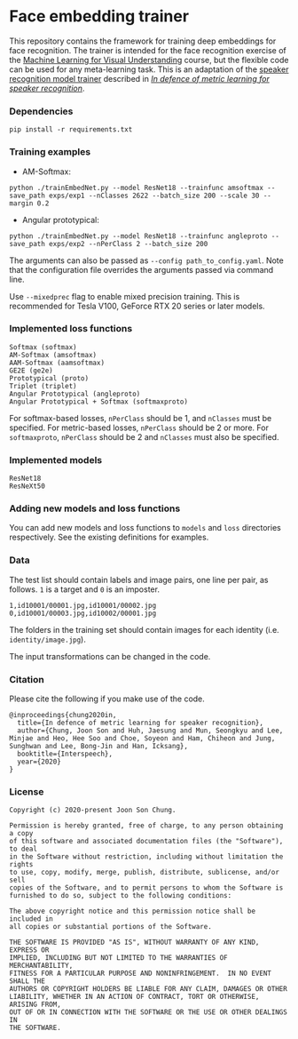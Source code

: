 # Face embedding trainer

This repository contains the framework for training deep embeddings for face recognition. The trainer is intended for the face recognition exercise of the [Machine Learning for Visual Understanding](https://github.com/joonson/mlvu2020) course, but the flexible code can be used for any meta-learning task. This is an adaptation of the [speaker recognition model trainer](https://github.com/clovaai/voxceleb_trainer) described in [_In defence of metric learning for speaker recognition_](https://arxiv.org/abs/2003.11982).

### Dependencies
```
pip install -r requirements.txt
```

### Training examples

- AM-Softmax:
```
python ./trainEmbedNet.py --model ResNet18 --trainfunc amsoftmax --save_path exps/exp1 --nClasses 2622 --batch_size 200 --scale 30 --margin 0.2
```

- Angular prototypical:
```
python ./trainEmbedNet.py --model ResNet18 --trainfunc angleproto --save_path exps/exp2 --nPerClass 2 --batch_size 200
```

The arguments can also be passed as `--config path_to_config.yaml`. Note that the configuration file overrides the arguments passed via command line.

Use `--mixedprec` flag to enable mixed precision training. This is recommended for Tesla V100, GeForce RTX 20 series or later models.

### Implemented loss functions
```
Softmax (softmax)
AM-Softmax (amsoftmax)
AAM-Softmax (aamsoftmax)
GE2E (ge2e)
Prototypical (proto)
Triplet (triplet)
Angular Prototypical (angleproto)
Angular Prototypical + Softmax (softmaxproto)
```

For softmax-based losses, `nPerClass` should be 1, and `nClasses` must be specified. For metric-based losses, `nPerClass` should be 2 or more. For `softmaxproto`, `nPerClass` should be 2 and `nClasses` must also be specified.

### Implemented models
```
ResNet18
ResNeXt50
```

### Adding new models and loss functions

You can add new models and loss functions to `models` and `loss` directories respectively. See the existing definitions for examples.

### Data

The test list should contain labels and image pairs, one line per pair, as follows. `1` is a target and `0` is an imposter.
```
1,id10001/00001.jpg,id10001/00002.jpg
0,id10001/00003.jpg,id10002/00001.jpg
```

The folders in the training set should contain images for each identity (i.e. `identity/image.jpg`).

The input transformations can be changed in the code.

### Citation

Please cite the following if you make use of the code.

```
@inproceedings{chung2020in,
  title={In defence of metric learning for speaker recognition},
  author={Chung, Joon Son and Huh, Jaesung and Mun, Seongkyu and Lee, Minjae and Heo, Hee Soo and Choe, Soyeon and Ham, Chiheon and Jung, Sunghwan and Lee, Bong-Jin and Han, Icksang},
  booktitle={Interspeech},
  year={2020}
}
```

### License
```
Copyright (c) 2020-present Joon Son Chung.

Permission is hereby granted, free of charge, to any person obtaining a copy
of this software and associated documentation files (the "Software"), to deal
in the Software without restriction, including without limitation the rights
to use, copy, modify, merge, publish, distribute, sublicense, and/or sell
copies of the Software, and to permit persons to whom the Software is
furnished to do so, subject to the following conditions:

The above copyright notice and this permission notice shall be included in
all copies or substantial portions of the Software.

THE SOFTWARE IS PROVIDED "AS IS", WITHOUT WARRANTY OF ANY KIND, EXPRESS OR
IMPLIED, INCLUDING BUT NOT LIMITED TO THE WARRANTIES OF MERCHANTABILITY,
FITNESS FOR A PARTICULAR PURPOSE AND NONINFRINGEMENT.  IN NO EVENT SHALL THE
AUTHORS OR COPYRIGHT HOLDERS BE LIABLE FOR ANY CLAIM, DAMAGES OR OTHER
LIABILITY, WHETHER IN AN ACTION OF CONTRACT, TORT OR OTHERWISE, ARISING FROM,
OUT OF OR IN CONNECTION WITH THE SOFTWARE OR THE USE OR OTHER DEALINGS IN
THE SOFTWARE.
```
